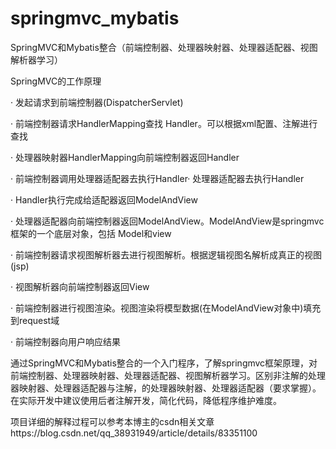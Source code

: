 # springmvc_mybatis

SpringMVC和Mybatis整合（前端控制器、处理器映射器、处理器适配器、视图解析器学习）


SpringMVC的工作原理

· 发起请求到前端控制器(DispatcherServlet)

· 前端控制器请求HandlerMapping查找 Handler。可以根据xml配置、注解进行查找

· 处理器映射器HandlerMapping向前端控制器返回Handler

· 前端控制器调用处理器适配器去执行Handler· 处理器适配器去执行Handler

· Handler执行完成给适配器返回ModelAndView

· 处理器适配器向前端控制器返回ModelAndView。ModelAndView是springmvc框架的一个底层对象，包括 Model和view

· 前端控制器请求视图解析器去进行视图解析。根据逻辑视图名解析成真正的视图(jsp)

· 视图解析器向前端控制器返回View

· 前端控制器进行视图渲染。视图渲染将模型数据(在ModelAndView对象中)填充到request域

· 前端控制器向用户响应结果

通过SpringMVC和Mybatis整合的一个入门程序，了解springmvc框架原理，对前端控制器、处理器映射器、处理器适配器、视图解析器学习。区别非注解的处理器映射器、处理器适配器与注解，的处理器映射器、处理器适配器（要求掌握）。在实际开发中建议使用后者注解开发，简化代码，降低程序维护难度。

项目详细的解释过程可以参考本博主的csdn相关文章https://blog.csdn.net/qq_38931949/article/details/83351100


